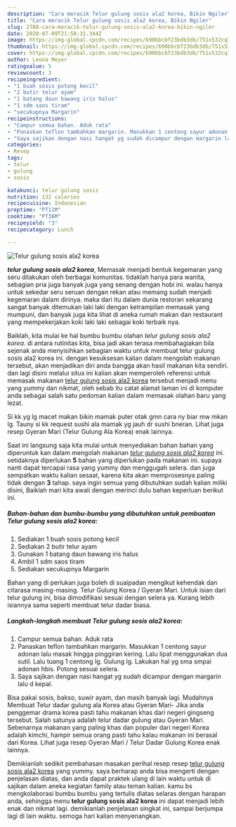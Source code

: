 ```yaml
---
description: "Cara meracik Telur gulung sosis ala2 korea, Bikin Ngiler"
title: "Cara meracik Telur gulung sosis ala2 korea, Bikin Ngiler"
slug: 2788-cara-meracik-telur-gulung-sosis-ala2-korea-bikin-ngiler
date: 2020-07-09T21:50:31.344Z
image: https://img-global.cpcdn.com/recipes/b90bbcbf23bdb3db/751x532cq70/telur-gulung-sosis-ala2-korea-foto-resep-utama.jpg
thumbnail: https://img-global.cpcdn.com/recipes/b90bbcbf23bdb3db/751x532cq70/telur-gulung-sosis-ala2-korea-foto-resep-utama.jpg
cover: https://img-global.cpcdn.com/recipes/b90bbcbf23bdb3db/751x532cq70/telur-gulung-sosis-ala2-korea-foto-resep-utama.jpg
author: Leona Meyer
ratingvalue: 5
reviewcount: 3
recipeingredient:
- "1 buah sosis potong kecil"
- "2 butir telur ayam"
- "1 batang daun bawang iris halus"
- "1 sdm saos tiram"
- "secukupnya Margarin"
recipeinstructions:
- "Campur semua bahan. Aduk rata"
- "Panaskan teflon tambahkan margarin. Masukkan 1 centong sayur adonan lalu masak hingga pinggiran kering. Lalu lipat menggunakan dua sutil. Lalu tuang 1 centong lg. Gulung lg. Lakukan hal yg sma smpai adonan hbis. Potong sesuai selera."
- "Saya sajikan dengan nasi hangat yg sudah dicampur dengan margarin lalu d kepal."
categories:
- Resep
tags:
- telur
- gulung
- sosis

katakunci: telur gulung sosis 
nutrition: 132 calories
recipecuisine: Indonesian
preptime: "PT11M"
cooktime: "PT36M"
recipeyield: "3"
recipecategory: Lunch

---
```



![Telur gulung sosis ala2 korea](https://img-global.cpcdn.com/recipes/b90bbcbf23bdb3db/751x532cq70/telur-gulung-sosis-ala2-korea-foto-resep-utama.jpg)

<b><i>telur gulung sosis ala2 korea</i></b>, Memasak menjadi bentuk kegemaran yang seru dilakukan oleh berbagai komunitas. tidaklah hanya para wanita, sebagian pria juga banyak juga yang senang dengan hobi ini. walau hanya untuk sekedar seru seruan dengan rekan atau memang sudah menjadi kegemaran dalam dirinya. maka dari itu dalam dunia restoran sekarang sangat banyak ditemukan laki laki dengan ketrampilan memasak yang mumpuni, dan banyak juga kita lihat di aneka rumah makan dan restaurant yang mempekerjakan koki laki laki sebagai koki terbaik nya.

Baiklah, kita mulai ke hal bumbu bumbu olahan <i>telur gulung sosis ala2 korea</i>. di antara rutinitas kita, bisa jadi akan terasa membahagiakan bila sejenak anda menyisihkan sebagian waktu untuk membuat telur gulung sosis ala2 korea ini. dengan kesuksesan kalian dalam mengolah makanan tersebut, akan menjadikan diri anda bangga akan hasil makanan kita sendiri. dan lagi disini melalui situs ini kalian akan memperoleh referensi untuk memasak makanan <u>telur gulung sosis ala2 korea</u> tersebut menjadi menu yang yummy dan nikmat, oleh sebab itu catat alamat laman ini di komputer anda sebagai salah satu pedoman kalian dalam memasak olahan baru yang lezat.

Si kk yg lg macet makan bikin mamak puter otak gmn cara ny biar mw mkan lg. Tauny si kk request sushi ala mamak yg jauh dr sushi bneran. Lihat juga resep Gyeran Mari (Telur Gulung Ala Korea) enak lainnya.


Saat ini langsung saja kita mulai untuk menyediakan bahan bahan yang diperuntuk kan dalam mengolah makanan <u><i>telur gulung sosis ala2 korea</i></u> ini. setidaknya diperlukan <b>5</b> bahan yang diperlukan pada makanan ini. supaya nanti dapat tercapai rasa yang yummy dan menggugah selera. dan juga sempatkan waktu kalian sesaat, karena kita akan memprosesnya paling tidak dengan <b>3</b> tahap. saya ingin semua yang dibutuhkan sudah kalian miliki disini, Baiklah mari kita awali dengan merinci dulu bahan keperluan berikut ini.

<!--inarticleads1-->

##### Bahan-bahan dan bumbu-bumbu yang dibutuhkan untuk pembuatan Telur gulung sosis ala2 korea:

1. Sediakan 1 buah sosis potong kecil
1. Sediakan 2 butir telur ayam
1. Gunakan 1 batang daun bawang iris halus
1. Ambil 1 sdm saos tiram
1. Sediakan secukupnya Margarin


Bahan yang di perlukan juga boleh di suaipadan mengikut kehendak dan citarasa masing-masing. Telur Gulung Korea / Gyeran Mari. Untuk isian dari telur gulung ini, bisa dimodifikasi sesuai dengan selera ya. Kurang lebih isiannya sama seperti membuat telur dadar biasa. 

<!--inarticleads2-->

##### Langkah-langkah membuat Telur gulung sosis ala2 korea:

1. Campur semua bahan. Aduk rata
1. Panaskan teflon tambahkan margarin. Masukkan 1 centong sayur adonan lalu masak hingga pinggiran kering. Lalu lipat menggunakan dua sutil. Lalu tuang 1 centong lg. Gulung lg. Lakukan hal yg sma smpai adonan hbis. Potong sesuai selera.
1. Saya sajikan dengan nasi hangat yg sudah dicampur dengan margarin lalu d kepal.


Bisa pakai sosis, bakso, suwir ayam, dan masih banyak lagi. Mudahnya Membuat Telur dadar gulung ala Korea atau Gyeran Mari- Jika anda penggemar drama korea pasti tahu makanan khas dari negeri gingseng tersebut. Salah satunya adalah telur dadar gulung atau Gyeran Mari. Sebenarnya makanan yang paling khas dan populer dari negeri Korea adalah kimchi, hampir semua orang pasti tahu kalau makanan ini berasal dari Korea. Lihat juga resep Gyeran Mari / Telur Dadar Gulung Korea enak lainnya. 

Demikianlah sedikit pembahasan masakan perihal resep resep <u>telur gulung sosis ala2 korea</u> yang yummy. saya berharap anda bisa mengerti dengan penjelasan diatas, dan anda dapat praktek ulang di lain waktu untuk di sajikan dalam aneka kegiatan family atau teman kalian. kamu bs mengkolaborasi bumbu bumbu yang tertulis diatas selaras dengan harapan anda, sehingga menu <b>telur gulung sosis ala2 korea</b> ini dapat menjadi lebih enak dan nikmat lagi. demikianlah penjelasan singkat ini, sampai berjumpa lagi di lain waktu. semoga hari kalian menyenangkan.
